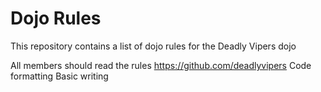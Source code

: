 Dojo Rules
==========

This repository contains a list of dojo rules for the Deadly Vipers dojo


All members should read the rules
https://github.com/deadlyvipers
Code formatting
Basic writing
